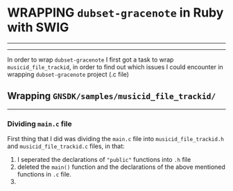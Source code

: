 # WRAPPING `dubset-gracenote` in Ruby with SWIG
-------

--------


In order to wrap `dubset-gracenote` I first got a task to wrap `musicid_file_trackid`, in order to find out which issues I could encounter in wrapping `dubset-gracenote` project (.c file)

## Wrapping `GNSDK/samples/musicid_file_trackid/`
------

### Dividing `main.c` file
First thing that I did was dividing the `main.c` file into `musicid_file_trackid.h` and `musicid_file_trackid.c` files, in that:
1. I seperated the declarations of `"public"` functions into `.h` file
2. deleted the `main()` function and the declarations of the above mentioned functions in `.c` file.
3. 

